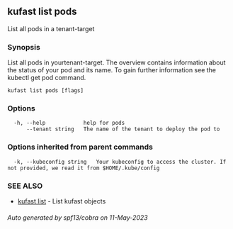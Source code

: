 ## kufast list pods

List all pods in a tenant-target

### Synopsis

List all pods in yourtenant-target. The overview contains information about the status of your pod and its name.
To gain further information see the kubectl get pod command.

```
kufast list pods [flags]
```

### Options

```
  -h, --help            help for pods
      --tenant string   The name of the tenant to deploy the pod to
```

### Options inherited from parent commands

```
  -k, --kubeconfig string   Your kubeconfig to access the cluster. If not provided, we read it from $HOME/.kube/config
```

### SEE ALSO

* [kufast list](kufast_list.md)	 - List kufast objects

###### Auto generated by spf13/cobra on 11-May-2023
